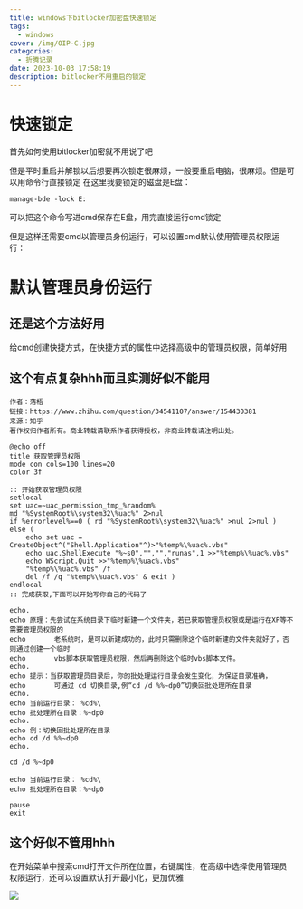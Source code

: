 ```yaml
---
title: windows下bitlocker加密盘快速锁定
tags:
  - windows
cover: /img/OIP-C.jpg
categories:
  - 折腾记录
date: 2023-10-03 17:58:19
description: bitlocker不用重启的锁定
---
```

# 快速锁定
首先如何使用bitlocker加密就不用说了吧

但是平时重启并解锁以后想要再次锁定很麻烦，一般要重启电脑，很麻烦。但是可以用命令行直接锁定
在这里我要锁定的磁盘是E盘：
```
manage-bde -lock E:
```
可以把这个命令写进cmd保存在E盘，用完直接运行cmd锁定

但是这样还需要cmd以管理员身份运行，可以设置cmd默认使用管理员权限运行：
# 默认管理员身份运行
## 还是这个方法好用
给cmd创建快捷方式，在快捷方式的属性中选择高级中的管理员权限，简单好用

## 这个有点复杂hhh而且实测好似不能用
```
作者：落梧
链接：https://www.zhihu.com/question/34541107/answer/154430381
来源：知乎
著作权归作者所有。商业转载请联系作者获得授权，非商业转载请注明出处。

@echo off
title 获取管理员权限
mode con cols=100 lines=20
color 3f

:: 开始获取管理员权限
setlocal
set uac=~uac_permission_tmp_%random%
md "%SystemRoot%\system32\%uac%" 2>nul
if %errorlevel%==0 ( rd "%SystemRoot%\system32\%uac%" >nul 2>nul ) else (
    echo set uac = CreateObject^("Shell.Application"^)>"%temp%\%uac%.vbs"
    echo uac.ShellExecute "%~s0","","","runas",1 >>"%temp%\%uac%.vbs"
    echo WScript.Quit >>"%temp%\%uac%.vbs"
    "%temp%\%uac%.vbs" /f
    del /f /q "%temp%\%uac%.vbs" & exit )
endlocal
:: 完成获取,下面可以开始写你自己的代码了

echo.
echo 原理：先尝试在系统目录下临时新建一个文件夹，若已获取管理员权限或是运行在XP等不需要管理员权限的
echo       老系统时，是可以新建成功的，此时只需删除这个临时新建的文件夹就好了，否则通过创建一个临时
echo       vbs脚本获取管理员权限，然后再删除这个临时vbs脚本文件。
echo.
echo 提示：当获取管理员目录后，你的批处理运行目录会发生变化，为保证目录准确，
echo       可通过 cd 切换目录,例“cd /d %%~dp0”切换回批处理所在目录
echo.
echo 当前运行目录： %cd%\
echo 批处理所在目录：%~dp0
echo.
echo 例：切换回批处理所在目录
echo cd /d %%~dp0
echo.

cd /d %~dp0

echo 当前运行目录： %cd%\
echo 批处理所在目录：%~dp0	

pause
exit
```


## 这个好似不管用hhh
在开始菜单中搜索cmd打开文件所在位置，右键属性，在高级中选择使用管理员权限运行，还可以设置默认打开最小化，更加优雅

![](QQ截图20231003180910.png)


